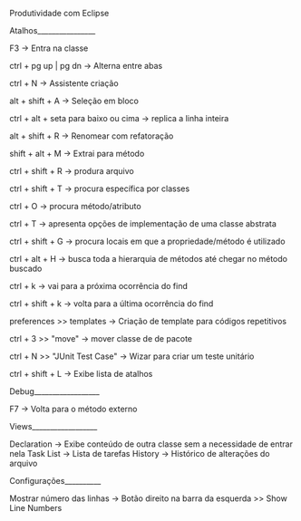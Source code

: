 Produtividade com Eclipse

Atalhos________________

F3 -> Entra na classe

ctrl + pg up | pg dn -> Alterna entre abas

ctrl + N -> Assistente criação

alt + shift + A -> Seleção em bloco

ctrl + alt + seta para baixo ou cima -> replica a linha inteira

alt + shift + R -> Renomear com refatoração

shift + alt + M -> Extrai para método

ctrl + shift + R -> produra arquivo

ctrl + shift + T -> procura específica por classes

ctrl + O -> procura método/atributo

ctrl + T -> apresenta opções de implementação de uma classe abstrata

ctrl + shift + G -> procura locais em que a propriedade/método é utilizado

ctrl + alt + H -> busca toda a hierarquia de métodos até chegar no método buscado

ctrl + k -> vai para a próxima ocorrência do find

ctrl + shift + k -> volta para a última ocorrência do find

preferences >> templates -> Criação de template para códigos repetitivos

ctrl + 3 >> "move" -> mover classe de de pacote

ctrl + N >> "JUnit Test Case" -> Wizar para criar um teste unitário

ctrl + shift + L -> Exibe lista de atalhos

Debug__________________

F7 -> Volta para o método externo

Views__________________

Declaration -> Exibe conteúdo de outra classe sem a necessidade de entrar nela
Task List -> Lista de tarefas
History -> Histórico de alterações do arquivo

Configurações__________

Mostrar número das linhas -> Botão direito na barra da esquerda >> Show Line Numbers
